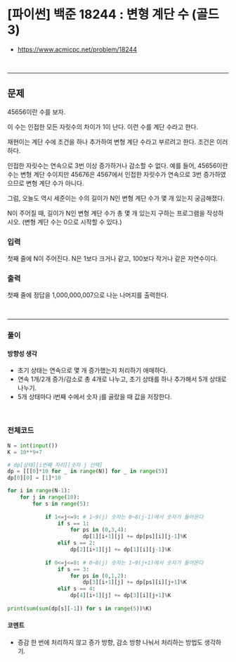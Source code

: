 # **\[파이썬\] 백준 18244 : 변형 계단 수 (골드3)**
* https://www.acmicpc.net/problem/18244
<br>

---

## 문제
45656이란 수를 보자.

이 수는 인접한 모든 자릿수의 차이가 1이 난다. 이런 수를 계단 수라고 한다.

재현이는 계단 수에 조건을 하나 추가하여 변형 계단 수라고 부르려고 한다. 조건은 이러하다.

인접한 자릿수는 연속으로 3번 이상 증가하거나 감소할 수 없다.
예를 들어, 45656이란 수는 변형 계단 수이지만 45676은 4567에서 인접한 자릿수가 연속으로 3번 증가하였으므로 변형 계단 수가 아니다.

그럼, 오늘도 역시 세준이는 수의 길이가 N인 변형 계단 수가 몇 개 있는지 궁금해졌다.

N이 주어질 때, 길이가 N인 변형 계단 수가 총 몇 개 있는지 구하는 프로그램을 작성하시오. (변형 계단 수는 0으로 시작할 수 있다.)

### 입력
첫째 줄에 N이 주어진다. N은 1보다 크거나 같고, 100보다 작거나 같은 자연수이다.

### 출력
첫째 줄에 정답을 1,000,000,007으로 나눈 나머지를 출력한다.

<br>


---

### **풀이**

#### **방향성 생각**
* 초기 상태는 연속으로 몇 개 증가했는지 처리하기 애매하다.
* 연속 1개/2개 증가/감소로 총 4개로 나누고, 초기 상태를 하나 추가해서 5개 상태로 나누기.
* 5개 상태마다 i번째 수에서 숫자 j를 골랐을 때 값을 저장한다.

<br>


### **전체코드**
```python
N = int(input())
K = 10**9+7

# dp[상태][i번째 자리][숫자 j 선택]
dp = [[[0]*10 for _ in range(N)] for _ in range(5)]
dp[0][0] = [1]*10

for i in range(N-1):
    for j in range(10):
        for s in range(5): 
            
            if 1<=j<=9: # 1~9(j) 숫자는 0~8(j-1)에서 숫자가 들어온다
                if s == 1:
                    for ps in (0,3,4):
                        dp[1][i+1][j] += dp[ps][i][j-1]%K
                elif s == 2:
                    dp[2][i+1][j] += dp[1][i][j-1]%K
                    
            if 0<=j<=8: # 0~8(j) 숫자는 1~9(j+1)에서 숫자가 들어온다
                if s == 3:
                    for ps in (0,1,2):
                        dp[3][i+1][j] += dp[ps][i][j+1]%K
                elif s == 4:
                    dp[4][i+1][j] += dp[3][i][j+1]%K
                
print(sum(sum(dp[s][-1]) for s in range(5))%K)
```

#### **코멘트**

* 증감 한 번에 처리하지 않고 증가 방향, 감소 방향 나눠서 처리하는 방법도 생각하기.
